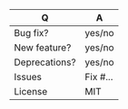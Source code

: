 | Q             | A
| ------------- | ---
| Bug fix?      | yes/no
| New feature?  | yes/no <!-- please update CHANGELOG.md file -->
| Deprecations? | yes/no <!-- please update CHANGELOG.md file -->
| Issues        | Fix #... <!-- prefix each issue number with "Fix #", no need to create an issue if none exists, explain below instead -->
| License       | MIT

<!--
Replace this notice by a description of your feature/bugfix.
This will help reviewers and should be a good start for the documentation.

Additionally (see https://symfony.com/releases):
 - Always add tests and ensure they pass.
 - Features and deprecations must be submitted against the latest branch.
 - For new features, provide some code snippets to help understand usage.
 - Changelog entry should follow https://symfony.com/doc/current/contributing/code/conventions.html#writing-a-changelog-entry
 - Never break backward compatibility.
-->
